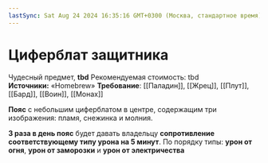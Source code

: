 ```yaml
---
lastSync: Sat Aug 24 2024 16:35:16 GMT+0300 (Москва, стандартное время)
---
```

# Циферблат защитника

Чудесный предмет, **tbd**
Рекомендуемая стоимость: tbd
**Источники:** «Homebrew»
**Требование**: [[Паладин]], [[Жрец]], [[Плут]], [[Бард]], [[Воин]], [[Монах]]

**Пояс** с небольшим циферблатом в центре, содержащим три изображения: пламя, снежинка и молния.

**3 раза в день пояс** будет давать владельцу **сопротивление соответствующему типу урона на 5 минут**. По порядку типы: **урон от огня**, **урон от заморозки** и **урон от электричества**